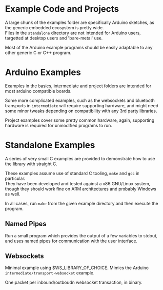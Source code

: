 # Example Code and Projects

A large chunk of the examples folder are specifically Arduino sketches, as the generic embedded ecosystem is pretty wide.  
Files in the `standalone` directory are not intended for Arduino users, targetted at desktop users and 'bare-metal' use.

Most of the Arduino example programs should be easily adaptable to any other generic C or C++ program.

# Arduino Examples

Examples in the basics, intermediate and project folders are intended for most arduino compatible boards. 

Some more complicated examples, such as the websockets and bluetooth transports in `intermediate` will require supporting hardware, and might need some minor tweaks depending on compatibility with any 3rd party libraries.

Project examples cover some pretty common hardware, again, supporting hardware is required for unmodified programs to run.

# Standalone Examples

A series of very small C examples are provided to demonstrate how to use the library with straight C.

These examples assume use of standard C tooling, `make` and `gcc` in particular.  
They have been developed and tested against a x86 GNU/Linux system, though they should work fine on ARM architectures and probably Windows as well.

In all cases, run `make` from the given example directory and then execute the program.

## Named Pipes

Run a small program which provides the output of a few variables to stdout, and uses named pipes for communication with the user interface.



## Websockets

Minimal example using $WS_LIBRARY_OF_CHOICE. Mimics the Arduino `intermediate/transport-websocket` example.

One packet per inbound/outboudn websocket transaction, in binary.

